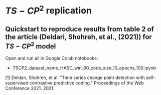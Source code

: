 # $TS-CP^2$ replication

## Quickstart to reproduce results from table 2 of the article (Deldari, Shohreh, et al., (2021)) for $TS-CP^2$ model
Open and run all in Google Colab notebooks:

- TSCP2_dataset_name_HASC_win_60_code_size_10_epochs_100.ipynb













[1] Deldari, Shohreh, et al. "Time series change point detection with self-supervised contrastive predictive coding." Proceedings of the Web Conference 2021. 2021.
